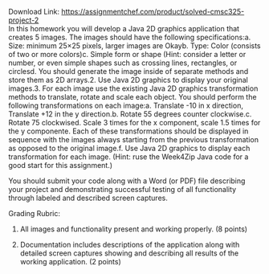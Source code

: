 Download Link: https://assignmentchef.com/product/solved-cmsc325-project-2
<br>
In this homework you will develop a Java 2D graphics application that creates 5 images. The images should have the following specifications:a. Size: minimum 25×25 pixels, larger images are Okayb. Type: Color (consists of two or more colors)c. Simple form or shape (Hint: consider a letter or number, or even simple shapes such as crossing lines, rectangles, or circlesd. You should generate the image inside of separate methods and store them as 2D arrays.2. Use Java 2D graphics to display your original images.3. For each image use the existing Java 2D graphics transformation methods to translate, rotate and scale each object. You should perform the following transformations on each image:a. Translate -10 in x direction, Translate +12 in the y direction.b. Rotate 55 degrees counter clockwise.c. Rotate 75 clockwised. Scale 3 times for the x component, scale 1.5 times for the y componente. Each of these transformations should be displayed in sequence with the images always starting from the previous transformation as opposed to the original image.f. Use Java 2D graphics to display each transformation for each image. (Hint: ruse the Week4Zip  Java code for a good start for this assignment.)

You should submit your code along with a Word (or PDF) file describing your project and demonstrating successful testing of all functionality through labeled and described screen captures.

Grading Rubric:

1. All images and functionality present and working properly. (8 points)

2. Documentation includes descriptions of the application along with detailed screen captures showing and describing all results of the working application. (2 points)